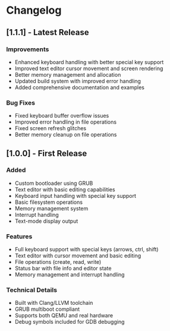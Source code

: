 # Changelog

## [1.1.1] - Latest Release

### Improvements
- Enhanced keyboard handling with better special key support
- Improved text editor cursor movement and screen rendering
- Better memory management and allocation
- Updated build system with improved error handling
- Added comprehensive documentation and examples

### Bug Fixes
- Fixed keyboard buffer overflow issues
- Improved error handling in file operations
- Fixed screen refresh glitches
- Better memory cleanup on file operations

## [1.0.0] - First Release

### Added
- Custom bootloader using GRUB
- Text editor with basic editing capabilities
- Keyboard input handling with special key support
- Basic filesystem operations
- Memory management system
- Interrupt handling
- Text-mode display output

### Features
- Full keyboard support with special keys (arrows, ctrl, shift)
- Text editor with cursor movement and basic editing
- File operations (create, read, write)
- Status bar with file info and editor state
- Memory management and interrupt handling

### Technical Details
- Built with Clang/LLVM toolchain
- GRUB multiboot compliant
- Supports both QEMU and real hardware
- Debug symbols included for GDB debugging
